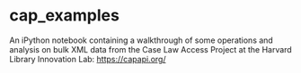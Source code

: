 # cap_examples

An iPython notebook containing a walkthrough of some operations and analysis on bulk XML data from the Case Law Access Project at the Harvard Library Innovation Lab: https://capapi.org/

